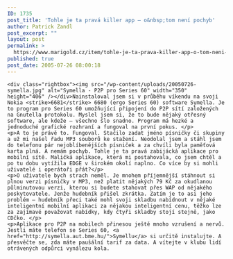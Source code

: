 ```yaml
---
ID: 1735
post_title: 'Tohle je ta pravá killer app – o&nbsp;tom není pochyb'
author: Patrick Zandl
post_excerpt: ""
layout: post
permalink: >
  https://www.marigold.cz/item/tohle-je-ta-prava-killer-app-o-tom-neni-pochyb
published: true
post_date: 2005-07-26 08:00:18
---
```

	<div class="rightbox"><img src="/wp-content/uploads/20050726-symella.jpg" alt="Symella - P2P pro Series 60" width="350" height="406" /></div>Nainstaloval jsem si v průběhu víkendu na svoji Nokia <strike>6681</strike> 6680 (ergo Series 60) software Symella. Je to program pro Series 60 umožňující připojení do P2P sítí založených na Gnutella protokolu. Myslel jsem si, že to bude nějaký otřesný software, ale kdeže – všechno šlo snadno. Program má hezké a jednoduché grafické rozhraní a fungoval na první pokus. </p>
	<p>A to je právě to. Fungoval. Stačilo zadat jméno písničky či skupiny a už mi našel řadu MP3 souborů ke stažení. Neodolal jsem a stáhl jsem do telefonu pár nejoblíbenějších písniček a za chvíli byla paměťová karta plná. A nemám pochyb. Tohle je ta pravá zabijácká aplikace pro mobilní sítě. Maličká aplikace, která mi postahovala, co jsem chtěl a po tu dobu vytížila EDGE v širokém okolí naplno. Co více by si mohli uživatelé i operátoři přát?</p>
	<p>O uživatele bych strach neměl. Je mnohem příjemnější stáhnout si plnou verzi písničky v MP3, než platit nějakých 79 Kč za okudlanou půlminutovou verzi, kterou si budete stahovat přes WAP od nějakého poskytovatele. Jenže hudebník přišel zkrátka. Zatím je to asi jeho problém – hudebník přeci také mohl svoji skladbu nabídnout v nějaké inteligentní mobilní aplikaci za nějakou inteligentní cenu, těžko lze za zajímavé považovat nabídky, kdy čtyři skladby stojí stejně, jako CDčko. </p>
	<p>Aplikace pro P2P na mobilech přinesou ještě mnoho vzrušení a nervů. Jestli máte telefon se Series 60, <a href="http://symella.aut.bme.hu/">Symellu</a> si určitě instalujte. A přesvěčte se, zda máte paušální tarif za data. A vítejte v klubu lidí otrávených odpůrci vynálezu kola.
</p>